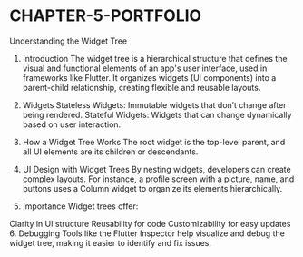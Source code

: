 # CHAPTER-5-PORTFOLIO

Understanding the Widget Tree
1. Introduction
The widget tree is a hierarchical structure that defines the visual and functional elements of an app's user interface, used in frameworks like Flutter. It organizes widgets (UI components) into a parent-child relationship, creating flexible and reusable layouts.

2. Widgets
Stateless Widgets: Immutable widgets that don’t change after being rendered.
Stateful Widgets: Widgets that can change dynamically based on user interaction.
3. How a Widget Tree Works
The root widget is the top-level parent, and all UI elements are its children or descendants.

4. UI Design with Widget Trees
By nesting widgets, developers can create complex layouts. For instance, a profile screen with a picture, name, and buttons uses a Column widget to organize its elements hierarchically.

5. Importance
Widget trees offer:

Clarity in UI structure
Reusability for code
Customizability for easy updates
6. Debugging
Tools like the Flutter Inspector help visualize and debug the widget tree, making it easier to identify and fix issues.
